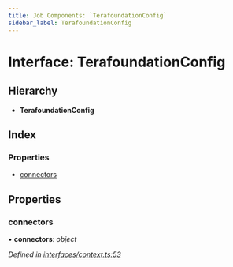 ```yaml
---
title: Job Components: `TerafoundationConfig`
sidebar_label: TerafoundationConfig
---
```


# Interface: TerafoundationConfig

## Hierarchy

* **TerafoundationConfig**

## Index

### Properties

* [connectors](terafoundationconfig.md#connectors)

## Properties

###  connectors

• **connectors**: *object*

*Defined in [interfaces/context.ts:53](https://github.com/terascope/teraslice/blob/0ae31df4/packages/job-components/src/interfaces/context.ts#L53)*

